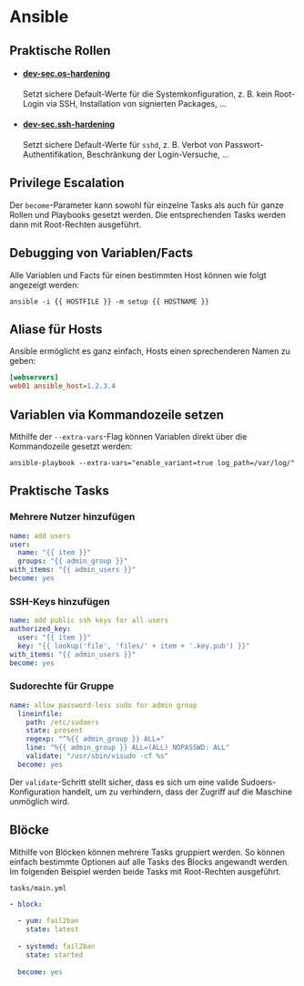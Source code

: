 # Ansible

## Praktische Rollen
* #### [dev-sec.os-hardening](https://github.com/dev-sec/ansible-os-hardening)
  Setzt sichere Default-Werte für die Systemkonfiguration, z. B. kein Root-Login via SSH, Installation von signierten Packages, …
  
* #### [dev-sec.ssh-hardening](https://github.com/dev-sec/ansible-ssh-hardening)
  Setzt sichere Default-Werte für `sshd`, z. B. Verbot von Passwort-Authentifikation, Beschränkung der Login-Versuche, …

## Privilege Escalation
Der `become`-Parameter kann sowohl für einzelne Tasks als auch für ganze Rollen und Playbooks gesetzt werden. Die entsprechenden Tasks werden dann mit Root-Rechten ausgeführt.

## Debugging von Variablen/Facts
Alle Variablen und Facts für einen bestimmten Host können wie folgt angezeigt werden:

```
ansible -i {{ HOSTFILE }} -m setup {{ HOSTNAME }}
```

## Aliase für Hosts
Ansible ermöglicht es ganz einfach, Hosts einen sprechenderen Namen zu geben:

```ini
[webservers]
web01 ansible_host=1.2.3.4
```

## Variablen via Kommandozeile setzen

Mithilfe der `--extra-vars`-Flag können Variablen direkt über die Kommandozeile gesetzt werden:

```
ansible-playbook --extra-vars="enable_variant=true log_path=/var/log/"
```

## Praktische Tasks

### Mehrere Nutzer hinzufügen

```yml
name: add users
user:
  name: "{{ item }}"
  groups: "{{ admin_group }}"
with_items: "{{ admin_users }}"
become: yes
```

### SSH-Keys hinzufügen

```yml
name: add public ssh keys for all users
authorized_key:
  user: "{{ item }}"
  key: "{{ lookup('file', 'files/' + item + '.key.pub') }}"
with_items: "{{ admin_users }}"
become: yes
```

### Sudorechte für Gruppe

```yml
name: allow password-less sudo for admin group
  lineinfile:
    path: /etc/sudoers
    state: present
    regexp: "^%{{ admin_group }} ALL="
    line: "%{{ admin_group }} ALL=(ALL) NOPASSWD: ALL"
    validate: "/usr/sbin/visudo -cf %s"
  become: yes
```

Der `validate`-Schritt stellt sicher, dass es sich um eine valide Sudoers-Konfiguration handelt, um zu verhindern, dass der Zugriff auf die Maschine unmöglich wird.

## Blöcke
Mithilfe von Blöcken können mehrere Tasks gruppiert werden. So können einfach bestimmte Optionen auf alle Tasks des Blocks angewandt werden. Im folgenden Beispiel werden beide Tasks mit Root-Rechten ausgeführt.

`tasks/main.yml`
```yml
- block:
  
  - yum: fail2ban
    state: latest
    
  - systemd: fail2ban
    state: started
    
  become: yes
```
